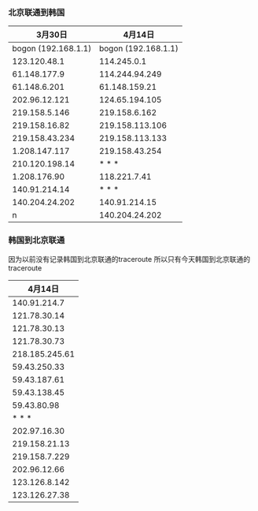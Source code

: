 
### 北京联通到韩国

3月30日|4月14日
---|---
bogon (192.168.1.1)|bogon (192.168.1.1)
123.120.48.1|114.245.0.1
61.148.177.9|114.244.94.249
61.148.6.201 |61.148.159.21
202.96.12.121|124.65.194.105
219.158.5.146 |219.158.6.162
219.158.16.82| 219.158.113.106
219.158.43.234|219.158.113.133
1.208.147.117|219.158.43.254
210.120.198.14|* * *
1.208.176.90|118.221.7.41
140.91.214.14|* * *
140.204.24.202|140.91.214.15
 n| 140.204.24.202
 
 ### 韩国到北京联通
 
 因为以前没有记录韩国到北京联通的traceroute 所以只有今天韩国到北京联通的traceroute
 
 4月14日|
 ----|
 140.91.214.7|
 121.78.30.14|
 121.78.30.13|
 121.78.30.73|
 218.185.245.61|
 59.43.250.33|
 59.43.187.61|
 59.43.138.45|
 59.43.80.98|
  * * *|
  202.97.16.30|
  219.158.21.13|
   219.158.7.229|
   202.96.12.66|
   123.126.8.142|
   123.126.27.38|
 
